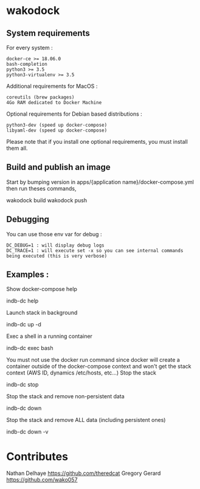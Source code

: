 # wakodock


## System requirements

For every system :

    docker-ce >= 18.06.0
    bash-completion
    python3 >= 3.5
    python3-virtualenv >= 3.5

Additional requirements for MacOS :

    coreutils (brew packages)
    4Go RAM dedicated to Docker Machine

Optional requirements for Debian based distributions :

    python3-dev (speed up docker-compose)
    libyaml-dev (speed up docker-compose)

Please note that if you install one optional requirements, you must install them all.

## Build and publish an image

Start by bumping version in apps/{application name}/docker-compose.yml then run theses commands,

wakodock <project-name> build <container-name>
wakodock <project-name> push <container-name>


## Debugging

You can use those env var for debug :

    DC_DEBUG=1 : will display debug logs
    DC_TRACE=1 : will execute set -x so you can see internal commands being executed (this is very verbose)


## Examples :
Show docker-compose help

indb-dc <project-name> help

Launch stack in background

indb-dc <project-name> up -d

Exec a shell in a running container

indb-dc <project-name> exec <container-name> bash

You must not use the docker run command since docker will create a container outside of the docker-compose context and won't get the stack context (AWS ID, dynamics /etc/hosts, etc...)
Stop the stack

indb-dc <project-name> stop

Stop the stack and remove non-persistent data

indb-dc <project-name> down

Stop the stack and remove ALL data (including persistent ones)

indb-dc <project-name> down -v
    
# Contributes

Nathan Delhaye https://github.com/theredcat
Gregory Gerard https://github.com/wako057
